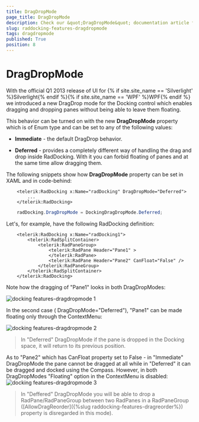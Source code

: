 ```yaml
---
title: DragDropMode
page_title: DragDropMode
description: Check our &quot;DragDropMode&quot; documentation article for the RadDocking {{ site.framework_name }} control.
slug: raddocking-features-dragdropmode
tags: dragdropmode
published: True
position: 8
---
```


# DragDropMode

With the official Q1 2013 release of UI for {% if site.site_name == 'Silverlight' %}Silverlight{% endif %}{% if site.site_name == 'WPF' %}WPF{% endif %} we introduced a new DragDrop mode for the Docking control which enables dragging and dropping panes without being able to leave them floating.

This behavior can be turned on with the new __DragDropMode__ property which is of Enum type and can be set to any of the following values:

* __Immediate__ - the default DragDrop behavior.

* __Deferred__ - provides a completely different way of handling the drag and drop inside RadDocking. With it you can forbid floating of panes and at the same time allow dragging them.

The following snippets show how __DragDropMode__ property can be set in XAML and in code-behind:



```XAML
	<telerik:RadDocking x:Name="radDocking" DragDropMode="Deferred">
	    ...
	</telerik:RadDocking>
```



```C#
	radDocking.DragDropMode = DockingDragDropMode.Deferred;
```

Let's, for example, have the following RadDocking definition:



```XAML
	<telerik:RadDocking x:Name="radDocking1">
	    <telerik:RadSplitContainer>
	        <telerik:RadPaneGroup>
	            <telerik:RadPane Header="Pane1" >
	            </telerik:RadPane>
	            <telerik:RadPane Header="Pane2" CanFloat="False" />
	        </telerik:RadPaneGroup>
	    </telerik:RadSplitContainer>
	</telerik:RadDocking>
```

Note how the dragging of "Pane1" looks in both DragDropModes:

![docking features-dragdropmode 1](images/docking_features-dragdropmode_1.png)

In the second case ( DragDropMode="Deferred"), "Pane1" can be made floating only through the ContextMenu:

![docking features-dragdropmode 2](images/docking_features-dragdropmode_2.png)

>In "Deferred" DragDropMode if the pane is dropped in the Docking space, it will return to its previous position.

As to "Pane2" which has CanFloat property set to False - in "Immediate" DragDropMode the pane cannot be dragged at all while in "Deferred" it can be dragged and docked using the Compass. However, in both DragDropModes "Floating" option in the ContextMenu is disabled:![docking features-dragdropmode 3](images/docking_features-dragdropmode_3.png)

>In "Deffered" DragDropMode you will be able to drop a RadPane/RadPaneGroup between two RadPanes in a RadPaneGroup ([AllowDragReorder]({%slug raddocking-features-dragreorder%}) property is disregarded in this mode).
